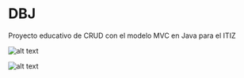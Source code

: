 # DBJ
Proyecto educativo de CRUD con el modelo MVC en Java para el ITIZ

![alt text](https://raw.githubusercontent.com/JulitoM3/DBJ/master/Sin%20t%C3%ADtulo2.png)

![alt text](https://raw.githubusercontent.com/JulitoM3/DBJ/master/Sin%20t%C3%ADtulo.png)
